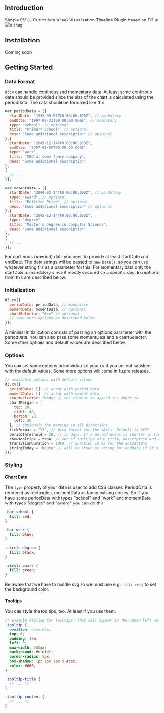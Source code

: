 ## Introduction
Simple CV (= Curriculum Vitae) Visualisation Timeline Plugin based on D3.js
![alt tag](https://raw.githubusercontent.com/wiese4/visual-cv/master/examples/res/img/visualcv.png)

## Installation
Coming soon

## Getting Started
### Data Format
`d3cv` can handle continous and momentary data. At least some continous data should be provided since the size of the chart is calculated using the periodData.
The data should be formated like this:
```javascript
var periodData = [{
  startDate: "1993-09-01T00:00:00.000Z", // mandatory
  endDate: "1997-08-31T00:00:00.000Z", // mandatory
  type: "school", // optional
  title: "Primary School", // optional
  desc: "Some additional description" // optional
},{
  startDate: "2005-12-14T00:00:00.000Z",
  endDate: "2007-02-06T00:00:00.000Z",
  type: "work",
  title: "CEO at some fancy company",
  desc: "Some additional description"
},
{
  // ...
}];

var momentData = [{
  startDate: "2004-02-14T00:00:00.000Z", // mandatory
  type: "award", // optional
  title: "Pulitzer Price", // optional
  desc: "Some additional description" // optional
},{
  startDate: "2005-12-14T00:00:00.000Z",
  type: "degree",
  title: "Master's Degree in Computer Science",
  desc: "Some additional description"
},
{
  // ...
}];
```
For continous (=period) data you need to provide at least startDate and endDate. The date strings will be passed to `new Date()`, so you can use whatever string fits as a parameter for this.
For momentary data only the startDate is mandatory since it mostly occured on a specific day. Exceptions from this are described below.
### Initialization
```javascript
d3.cv({
  periodData: periodData, // mandatory
  momentData: momentData, // optional
  chartSelector: "#cv" // optional
  // some more options as described below
});
```
A minimal initialization consists of passing an options parameter with the periodData. You can also pass some momentData and a chartSelector. Some other options and default values are described below.
### Options
You can set some options to individualize your cv if you are not satisfied with the default values. Some more options will come in future releases.
```javascript
// available options with default values
d3.cv({
  periodData: [], // array with period data
  momentData: [], // array with moment data
  chartSelector: "body" // the element to append the chart to
  chartMargin = {
    top: 20,
    right: 40,
    bottom: 20,
    left: 20
  }, // obviously the margins in all directions
  tickFormat = "%Y", // data format for the xAxis. Default is YYYY
  periodThreshold = 28, // in days. If a period event is shorter in time than the threshold, it's treated as a moment event
  showTooltips = true, // set if tooltips with title, description and duration of the events are shown on mouseover. Can be styled via CSS.
  transitionDuration = 1000, // duration in ms for the animations
  stringToday = "heute" // will be shown as string for endDate if it's an ongoing process. Default is german since it's my mother tongue ;-)
});
```
### Styling
#### Chart Data
The `type` property of your data is used to add CSS classes. PeriodData is rendered as rectangles, momentData as fancy pulsing circles. So if you have some periodData with types "school" and "work" and momentData with types "degree" and "award" you can do this:
```css
.bar-school {
  fill: red;
}

.bar-work {
  fill: blue;
}

.circle-degree {
  fill: black;
}

.circle-award {
  fill: green;
}
```
Be aware that we have to handle svg so we must use e.g. `fill: red;` to set the background color.
#### Tooltips
You can style the tooltips, too. At least if you use them.
```css
/* example styling for tooltips. They will appear in the upper left corner of your chart */
.tooltip {
  position: absolute;
  top: 0;
  padding: 1em;
  left: 0;
  max-width: 500px;
  background: #efefef;
  border-radius: 5px;
  box-shadow: 1px 1px 1px 0 #ccc;
  color: #666;
}

.tooltip-title {
  /* ... */
}

.tooltip-content {
  /* ... */
}
```
